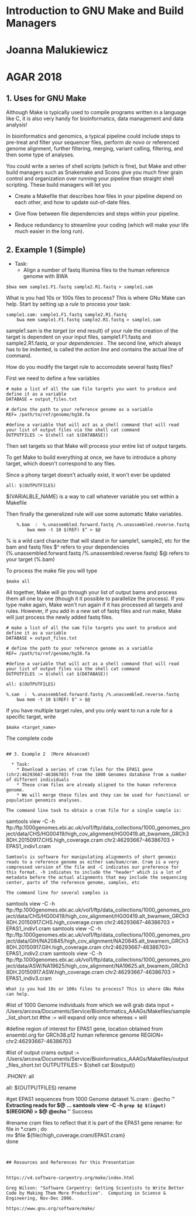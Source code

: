# Introduction to GNU Make and Build Managers 
# Joanna Malukiewicz
# AGAR 2018 

## 1. Uses for GNU Make

Although Make is typically used to compile programs written in a language like C, it is also very handy for bioinformatics, data management and data analysis!

In bioinformatics and genomics, a typical pipeline could include steps to pre-treat and filter your sequencer files, perform _de novo_ or referenced genome alignment, further filtering, merging, variant calling, filtering, and then some type of analyses. 

You could write a series of shell scripts (which is fine), but Make and other build managers such as Snakemake and Scons give you much finer grain control and organization over running your pipeline than straight shell scripting. These build managers will let you 

  * Create a Makefile that describes how files in your pipeline depend on each other, and how to update out-of-date files.

  * Give flow between file dependencies and steps within your pipeline. 

  * Reduce redundancy to streamline your coding  (which will make your life much easier in the long run).

## 2. Example 1 (Simple)

  * Task:
    * Align a number of fastq Illumina files to the human reference genome with BWA 
    
```
$bwa mem sample1.F1.fastq sample2.R1.fastq > sample1.sam
```  
What is you had 10s or 100s files to process? This is where GNu Make can help. 
Start by setting up a _rule_ to process your task:

```
sample1.sam: sample1.F1.fastq sample2.R1.fastq
	bwa mem sample1.F1.fastq sample2.R1.fastq > sample1.sam
```

sample1.sam is the _target_ (or end result) of your rule 
the creation of the target is dependent on your input files, sample1.F1.fastq and sample2.R1.fastq, or your _dependencies_ . 
The second line, which always has to be indented, is called the _action line_ and contains the actual line of command. 

How do you modify the target rule to accomodate several fastq files? 

First we need to define a few variables 

```
# make a list of all the sam file targets you want to produce and define it as a variable 
DATABASE = output_files.txt 

# define the path to your reference genome as a variable 
REF= /path/to/ref/genome/hg38.fa

#define a variable that will act as a shell command that will read your list of output files via the shell cat command 
OUTPUTFILES := $(shell cat $(DATABASE))

```
	
Then set targets so that Make will process your entire list of output targets. 

To get Make to build everything at once, we have to introduce a phony target, which doesn't correspond to any files. 

Since a phony target doesn't actually exist, it won't ever be updated

```
all: $(OUTPUTFILES)

```
$(VARIALBLE_NAME) is a way to call whatever variable you set within a Makefile 

Then finally the generalized rule will use some automatic Make variables. 

```
    %.bam  :  %.unassembled.forward.fastq /%.unassembled.reverse.fastq
		bwa mem -t 10 $(REF) $^ > $@ 

```
% is a wild card character that will stand in for sample1, sample2, etc for the bam and fastq files 
$^ refers to your dependencies (%.unassembled.forward.fastq /%.unassembled.reverse.fastq)
$@ refers to your target (%.bam)

To process the make file you will type

```
$make all
```

All together, Make will go through your list of output bams and process them all one by one (though it it possible to parallelize the process).
If you type make again, Make won't run again if it has processed all targets and rules. However, if you add in a new set of fastq files and run make, Make will just process the newly added fastq files. 

```
# make a list of all the sam file targets you want to produce and define it as a variable 
DATABASE = output_files.txt 

# define the path to your reference genome as a variable 
REF= /path/to/ref/genome/hg38.fa

#define a variable that will act as a shell command that will read your list of output files via the shell cat command 
OUTPUTFILES := $(shell cat $(DATABASE))

all: $(OUTPUTFILES)

%.sam  :  %.unassembled.forward.fastq /%.unassembled.reverse.fastq
	bwa mem -t 10 $(REF) $^ > $@  
```

If you have multiple target rules, and you only want to run a rule for a specific target, write

```
$make <target_name>
```


The complete code 

```

## 3. Example 2  (More Advanced)

  * Task:
    * Download a series of cram files for the EPAS1 gene (chr2:46293667-46386703) from the 1000 Genomes database from a number of different individuals 
    * These cram files are already aligned to the human reference genome. 
    * We will merge these files and they can be used for functional or population genomics analyses. 
    
The command line task to obtain a cram file for a single sample is: 

```
samtools view -C -h ftp:/ftp.1000genomes.ebi.ac.uk/vol1/ftp/data_collections/1000_genomes_project/data/CHS/HG00419/high_cov_alignment/HG00419.alt_bwamem_GRCh38DH.20150917.CHS.high_coverage.cram chr2:46293667-46386703 > EPAS1_indiv1.cram
```
Samtools is software for manipulating alignments of short genomic reads to a reference genome as either sam/bam/cram. Cram is a very compressed version of the file and -C indicates our preference for this format. -h indicates to include the "header" which is a lot of metadata before the actual alignments that may include the sequencing center, parts of the reference genome, samples, etc 

The command line for several samples is 

```
samtools view -C -h ftp:/ftp.1000genomes.ebi.ac.uk/vol1/ftp/data_collections/1000_genomes_project/data/CHS/HG00419/high_cov_alignment/HG00419.alt_bwamem_GRCh38DH.20150917.CHS.high_coverage.cram chr2:46293667-46386703 > EPAS1_indiv1.cram
samtools view -C -h ftp:/ftp.1000genomes.ebi.ac.uk/vol1/ftp/data_collections/1000_genomes_project/data/GIH/NA20845/high_cov_alignment/NA20845.alt_bwamem_GRCh38DH.20150917.GIH.high_coverage.cram chr2:46293667-46386703> EPAS1_indiv2.cram
samtools view -C -h ftp:/ftp.1000genomes.ebi.ac.uk/vol1/ftp/data_collections/1000_genomes_project/data/ASW/NA19625/high_cov_alignment/NA19625.alt_bwamem_GRCh38DH.20150917.ASW.high_coverage.cram chr2:46293667-46386703 > EPAS1_indiv3.cram

```
What is you had 10s or 100s files to process? This is where GNu Make can help. 

```
#list of 1000 Genome individuals from which we will grab data 
input = /Users/arcova/Documents/Service/Bioinformatics_AAAGs/Makefiles/sample_list_short.txt #the := will expand only once whereas = will 

#define region of interest for EPAS1 gene, location obtained from ensembl.org for GRCh38.p12 human reference genome 
REGION= chr2:46293667-46386703 

#list of output crams 
output := /Users/arcova/Documents/Service/Bioinformatics_AAAGs/Makefiles/output_files_short.txt
OUTPUTFILES:= $(shell cat $(output))

.PHONY: all

all: $(OUTPUTFILES) rename

#get EPAS1 sequences from 1000 Genome dataset 
%.cram : 
	@echo '****' Extracting reads for $@ ...
	samtools view -C -h `grep $@ $(input)` $(REGION) > $@
	@echo '****' Success

#rename cram files to reflect that it is part of the EPAS1 gene 
rename:
	for file in *.cram ; do \
	mv $file ${file//high_coverage.cram/EPAS1.cram} \
	done

```


## Resources and References for this Presentation 


https://v4.software-carpentry.org/make/index.html

Greg Wilson: "Software Carpentry: Getting Scientists to Write Better
Code by Making Them More Productive".  Computing in Science &
Engineering, Nov-Dec 2006.

https://www.gnu.org/software/make/



